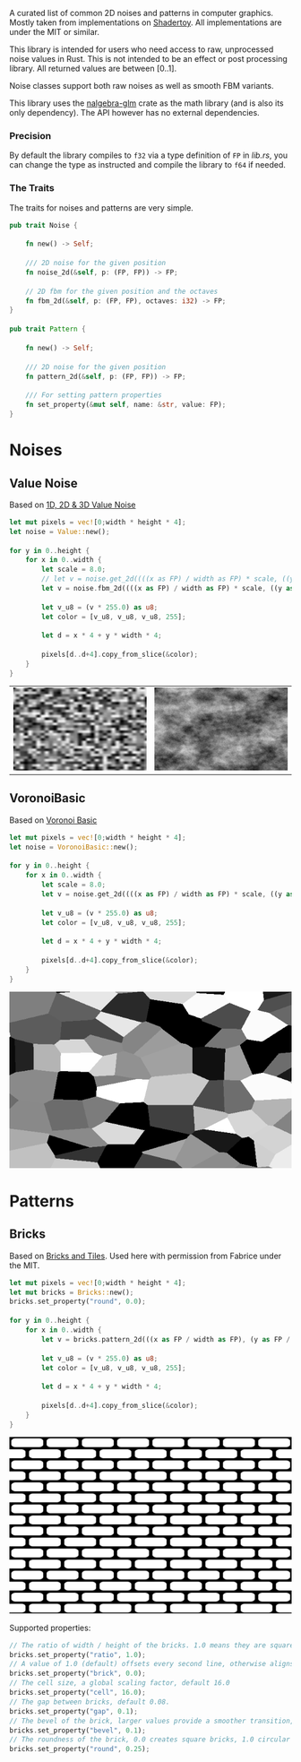 A curated list of common 2D noises and patterns in computer graphics. Mostly taken from implementations on [Shadertoy](www.shadertoy.com). All implementations are under the MIT or similar.

This library is intended for users who need access to raw, unprocessed noise values in Rust. This is not intended to be an effect or post processing library. All returned values are between [0..1].

Noise classes support both raw noises as well as smooth FBM variants.

This library uses the [nalgebra-glm](https://docs.rs/nalgebra-glm/latest/nalgebra_glm/) crate as the math library (and is also its only dependency). The API however has no external dependencies.

### Precision

By default the library compiles to ```f32``` via a type definition of ```FP``` in *lib.rs*, you can change the type as instructed and compile the library to ```f64``` if needed.

### The Traits

The traits for noises and patterns are very simple.

```rust
pub trait Noise {

    fn new() -> Self;

    /// 2D noise for the given position
    fn noise_2d(&self, p: (FP, FP)) -> FP;

    // 2D fbm for the given position and the octaves
    fn fbm_2d(&self, p: (FP, FP), octaves: i32) -> FP;
}

pub trait Pattern {

    fn new() -> Self;

    /// 2D noise for the given position
    fn pattern_2d(&self, p: (FP, FP)) -> FP;

    /// For setting pattern properties
    fn set_property(&mut self, name: &str, value: FP);
}

```

# Noises

## Value Noise

Based on [1D, 2D & 3D Value Noise](https://www.shadertoy.com/view/4dS3Wd)

```rust
let mut pixels = vec![0;width * height * 4];
let noise = Value::new();

for y in 0..height {
    for x in 0..width {
        let scale = 8.0;
        // let v = noise.get_2d((((x as FP) / width as FP) * scale, ((y as FP) / height as FP) * scale));
        let v = noise.fbm_2d((((x as FP) / width as FP) * scale, ((y as FP) / height as FP) * scale), 5);

        let v_u8 = (v * 255.0) as u8;
        let color = [v_u8, v_u8, v_u8, 255];

        let d = x * 4 + y * width * 4;

        pixels[d..d+4].copy_from_slice(&color);
    }
}
```

<table><tr>
<td> <img src="images/value2d.png" alt="Value 2D" style="width: 500px;"/> </td>
<td> <img src="images/value2d_fbm.png" alt="Value 2D FBM" style="width: 500px;"/> </td>
</tr></table>

## VoronoiBasic

Based on [Voronoi Basic](https://www.shadertoy.com/view/MslGD8)

```rust
let mut pixels = vec![0;width * height * 4];
let noise = VoronoiBasic::new();

for y in 0..height {
    for x in 0..width {
        let scale = 8.0;
        let v = noise.get_2d((((x as FP) / width as FP) * scale, ((y as FP) / height as FP) * scale));

        let v_u8 = (v * 255.0) as u8;
        let color = [v_u8, v_u8, v_u8, 255];

        let d = x * 4 + y * width * 4;

        pixels[d..d+4].copy_from_slice(&color);
    }
}
```

![Voronoi](images/voronoibasic.png)

# Patterns

## Bricks

Based on [Bricks and Tiles](https://www.shadertoy.com/view/lsVyRK). Used here with permission from Fabrice under the MIT.

```rust
let mut pixels = vec![0;width * height * 4];
let mut bricks = Bricks::new();
bricks.set_property("round", 0.0);

for y in 0..height {
    for x in 0..width {
        let v = bricks.pattern_2d(((x as FP / width as FP), (y as FP / height as FP)));

        let v_u8 = (v * 255.0) as u8;
        let color = [v_u8, v_u8, v_u8, 255];

        let d = x * 4 + y * width * 4;

        pixels[d..d+4].copy_from_slice(&color);
    }
}
```

![Bricks](images/bricks.png)

Supported properties:

```rust
// The ratio of width / height of the bricks. 1.0 means they are square, larger values increases the width, default 2.0.
bricks.set_property("ratio", 1.0);
// A value of 1.0 (default) offsets every second line, otherwise aligns the bricks vertically.
bricks.set_property("brick", 0.0);
// The cell size, a global scaling factor, default 16.0
bricks.set_property("cell", 16.0);
// The gap between bricks, default 0.08.
bricks.set_property("gap", 0.1);
// The bevel of the brick, larger values provide a smoother transition, by default 0.07.
bricks.set_property("bevel", 0.1);
// The roundness of the brick, 0.0 creates square bricks, 1.0 circular ones. Default is 0.25.
bricks.set_property("round", 0.25);
```
